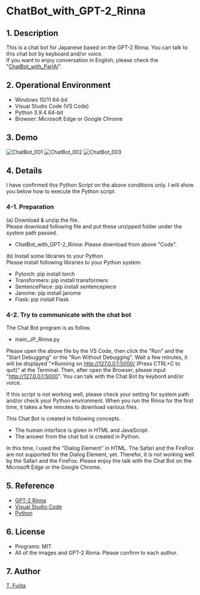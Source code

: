 # ChatBot_with_GPT-2_Rinna

## 1. Description
This is a chat bot for Japanese based on the GPT-2 Rinna. You can talk to this chat bot by keyboard and/or voice.  
If you want to enjoy conversation in English, please check the "[ChatBot_with_ParlAI](https://github.com/To-Fujita/ChatBot_with_ParlAI)".

## 2. Operational Environment
- Windows 10/11 64-bit
- Visual Studio Code (VS Code)
- Python 3.9.4 64-bit
- Browser: Microsoft Edge or Google Chrome

## 3. Demo
![ChatBot_001](https://to-fujita.github.io/Images/Rinna_01.png "Images for ChatBot")
![ChatBot_002](https://to-fujita.github.io/Images/Rinna_02.png "Images for ChatBot")
![ChatBot_003](https://to-fujita.github.io/Images/Rinna_03.png "Images for ChatBot")

## 4. Details
I have confirmed this Python Script on the above conditions only. I will show you below how to execute the Python script.

### 4-1. Preparation
(a) Download & unzip the file.  
Please download following file and put these unzipped folder under the system path passed.
- ChatBot_with_GPT-2_Rinna: Please download from above "Code".

(b) Install some libraries to your Python  
Please install following libraries to your Python system.
- Pytorch: pip install torch
- Transformers: pip install transformers
- SentencePiece: pip install sentencepiece
- Janome: pip install janome
- Flask: pip install Flask

### 4-2. Try to communicate with the chat bot
The  Chat Bot program is as follow.
- main_JP_Rinna.py

Please open the above file by the VS Code, then click the "Run" and the "Start Debugging" or the "Run Without Debugging". Wait a few minutes, it will be displayed "*Running on http://127.0.0.1:5000/ (Press CTRL+C to quit)" at the Terminal.
Then, after open the Browser, please input "http://127.0.0.1:5000". You can talk with the Chat Bot by keybord and/or voice.
  
If this script is not working well, please check your setting for system path and/or check your Python environment.
When you run the Rinna for the first time, it takes a few minutes to download various files. 
  
This Chat Bot is created in following concepts.
- The human interface is given in HTML and JavaScript.
- The answer from the chat bot is created in Python.

In this time, I used the "Dialog Element" in HTML. The Safari and the FireFox are not supported for the Dialog Element, yet. Therefor, it is not working well by the Safari and the FireFox. Please enjoy the talk with the Chat Bot on the Microsoft Edge or the Google Chrome.

## 5. Reference
- [GPT-2 Rinna](https://rinna.co.jp/)
- [Visual Studio Code](https://code.visualstudio.com/)
- [Python](https://www.python.org/)

## 6. License
- Programs: MIT
- All of the images and GPT-2 Rinna: Please confirm to each author.

## 7. Author
[T. Fujita](https://github.com/To-Fujita)
